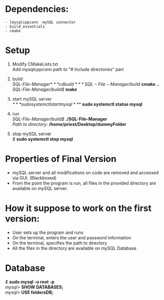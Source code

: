 # Dependencies:
	- lmysqlcppconn -mySQL connector
	- build_essentials
	- cmake

# Setup
1. Modify CMakeLists.txt  
Add mysqlcppconn path to "# Include directories" part

2. build:  
*SQL-File-Manager$* **cd build**    
*SQL-File-Manager/build$* **cmake ..**  
*SQL-File-Manager/build$* **make**

3. start mySQL server  
*$* **sudo systemctl start mysql**  
*$* **sudo systemctl status mysql**

4. run  
*SQL-File-Manager/build$* **./SQL-File-Manager**  
*Path to directory:* **/home/priest/Desktop/dummyFolder**

5. stop mySQL server  
*$* **sudo systemctl stop mysql**

# Properties of Final Version
- mySQL server and all modifications on code are removed and accessed via GUI. (Blackboxed)
- From the point the program is run, all files in the provided directory are available on mySQL server.

# How it suppose to work on the first version:
- User sets up the program and runs
- On the terminal, enters the user and password information
- On the terminal, specifies the path to directory
- All the files in the directory are available on mySQL Database

# Database  
*$* **sudo mysql -u root -p**  
*mysql>* **SHOW DATABASES;**  
*mysql>* **USE foldersDB;**
